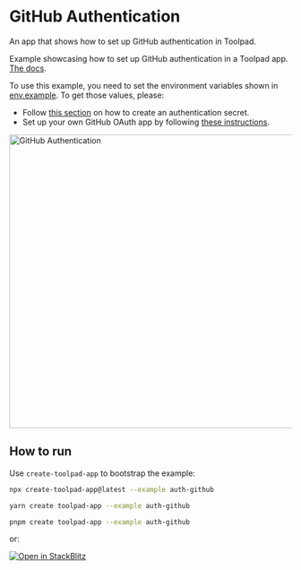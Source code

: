 # GitHub Authentication

<p class="description">An app that shows how to set up GitHub authentication in Toolpad.</p>

Example showcasing how to set up GitHub authentication in a Toolpad app. [The docs](https://mui.com/toolpad/concepts/authentication/).

To use this example, you need to set the environment variables shown in [env.example](env.example).
To get those values, please:

- Follow [this section](https://mui.com/toolpad/concepts/authentication/#authentication-secret) on how to create an authentication secret.
- Set up your own GitHub OAuth app by following [these instructions](https://mui.com/toolpad/concepts/authentication/#github).

<a target="_blank">
  <img src="https://mui.com/static/toolpad/marketing/auth-github.png" alt="GitHub Authentication" style="aspect-ratio: 131/88;" width="524">
</a>

## How to run

Use `create-toolpad-app` to bootstrap the example:

```bash
npx create-toolpad-app@latest --example auth-github
```

```bash
yarn create toolpad-app --example auth-github
```

```bash
pnpm create toolpad-app --example auth-github
```

or:

[![Open in StackBlitz](https://developer.stackblitz.com/img/open_in_stackblitz.svg)](https://stackblitz.com/fork/github/mui/mui-toolpad/tree/master/examples/auth-github)

